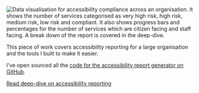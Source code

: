 ![Data visualisation for accessibility compliance across an organisation. It shows the number of services categorised as very high risk, high risk, medium risk, low risk and compliant. It also shows progress bars and percentages for the number of services which are citizen facing and staff facing. A break down of the report is covered in the deep-dive.](/images/work/accessibility-reporting-overview.jpg)

This piece of work covers accessibility reporting for a large organisation and the tools I built to make it easier. 

I've open sourced all the [code for the accessibility report generator on GitHub](https://github.com/abbott567/accessibility-report-generator).

[Read deep-dive on accessibility reporting](/work/accessibility-reporting)